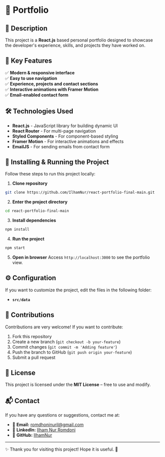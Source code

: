 # 🚀 Portfolio

## 📌 Description
This project is a **React.js** based personal portfolio designed to showcase the developer's experience, skills, and projects they have worked on.

## 🎯 Key Features
✅ **Modern & responsive interface**<br>
✅ **Easy to use navigation**<br>
✅ **Experience, projects and contact sections**<br>
✅ **Interactive animations with Framer Motion**<br>
✅ **Email-enabled contact form**<br>

## 🛠️ Technologies Used
- **React.js** - JavaScript library for building dynamic UI
- **React Router** - For multi-page navigation
- **Styled Components** - For component-based styling
- **Framer Motion** - For interactive animations and effects
- **EmailJS** - For sending emails from contact form

## 🔧 Installing & Running the Project
Follow these steps to run this project locally:

1. **Clone repository**
```sh
git clone https://github.com/IlhamNur/react-portfolio-final-main.git
```
2. **Enter the project directory**
```sh
cd react-portfolio-final-main
```
3. **Install dependencies**
```sh
npm install
```
4. **Run the project**
```sh
npm start
```
5. **Open in browser**
Access `http://localhost:3000` to see the portfolio view.

## ⚙️ Configuration
If you want to customize the project, edit the files in the following folder:
- **`src/data`**

## 🤝 Contributions
Contributions are very welcome! If you want to contribute:
1. Fork this repository
2. Create a new branch (`git checkout -b your-feature`)
3. Commit changes (`git commit -m 'Adding feature'`)
4. Push the branch to GitHub (`git push origin your-feature`)
5. Submit a pull request

## 📜 License
This project is licensed under the **MIT License** – free to use and modify.

## 📬 Contact
If you have any questions or suggestions, contact me at:
- 📧 **Email:** romdhoninuril@gmail.com
- 🔗 **LinkedIn:** [Ilham Nur Romdoni](https://www.linkedin.com/in/ilham-nur-romdoni-167263206/)
- 🐙 **GitHub:** [IlhamNur](https://github.com/IlhamNur)

---
✨ Thank you for visiting this project! Hope it is useful. 🚀
